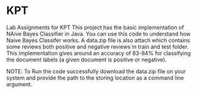 # KPT
Lab Assignments for KPT
This project has the basic implementation of NAive Bayes Classifier in Java. You can use this code to understand how Naive Bayes Classifer works.
A data.zip file is also attach which contains some reviews both positive and negative reviews in train and test folder. 
This implementation gives around an accuracy of 83-84% for classifying the document labels (a given document is positive or negative).

NOTE:
To Run the code successfully download the data.zip file on your system and provide the path to the storing location as a command line argument.
